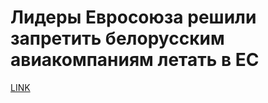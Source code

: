 # Лидеры Евросоюза решили запретить белорусским авиакомпаниям летать в ЕС



[LINK](https://varlamov.ru/4270504.html)